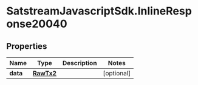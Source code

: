 # SatstreamJavascriptSdk.InlineResponse20040

## Properties
Name | Type | Description | Notes
------------ | ------------- | ------------- | -------------
**data** | [**RawTx2**](RawTx2.md) |  | [optional] 
